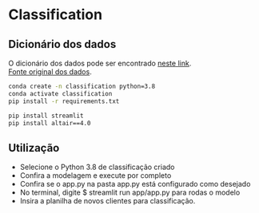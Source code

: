 
# Classification

## Dicionário dos dados

O dicionário dos dados pode ser encontrado [neste link](https://www.kaggle.com/datasets/yeanzc/telco-customer-churn-ibm-dataset).  
[Fonte original dos dados](https://community.ibm.com/community/user/businessanalytics/blogs/steven-macko/2019/07/11/telco-customer-churn-1113).


``` bash
conda create -n classification python=3.8
conda activate classification
pip install -r requirements.txt

pip install streamlit
pip install altair==4.0
```

## Utilização

- Selecione o Python 3.8 de classificação criado
- Confira a modelagem e execute por completo
- Confira se o app.py na pasta app.py está configurado como desejado
- No terminal, digite $ streamlit run app/app.py para rodas o modelo
- Insira a planilha de novos clientes para classificação.
